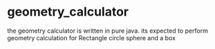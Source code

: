 # geometry_calculator
the geometry calculator is written in pure java. its expected to perform geometry calculation for Rectangle circle sphere and a box
